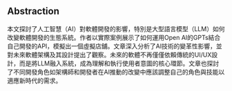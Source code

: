 ## Abstraction
本文探討了人工智慧（AI）對軟體開發的影響，特別是大型語言模型（LLM）如何改變軟體開發的生態系統。作者以實際案例展示了如何運用Open AI的GPTs結合自己開發的API，模擬出一個虛擬店舖。文章深入分析了AI技術的變革性影響，並對未來軟體架構及其設計提出了觀察。未來的軟體不再僅僅依賴傳統的UI/UX設計，而是將LLM融入系統，成為理解和執行使用者意圖的核心環節。文章也探討了不同開發角色如架構師和開發者在AI推動的改變中應該調整自己的角色與技能以適應新時代的需求。